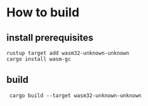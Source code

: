 # How to build

## install prerequisites

```
rustup target add wasm32-unknown-unknown
cargo install wasm-gc
```

## build

```
 cargo build --target wasm32-unknown-unknown
```
